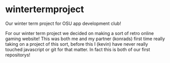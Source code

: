 # wintertermproject
Our winter term project for OSU app development club! 

For our winter term project we decided on making a sort of retro online gaming website! 
This was both me and my partner (konrads) first time really taking on a project of this sort, before this I (kevin) have never really touched javascript or git for that matter. In fact this is both of our first repositorys! 
